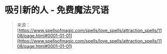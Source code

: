 <!--yml

category: 未分类

date: 2024-06-12 18:33:55

-->

# 吸引新的人 - 免费魔法咒语

> 来源：[https://www.spellsofmagic.com/spells/love_spells/attraction_spells/1108/page.html#0001-01-01](https://www.spellsofmagic.com/spells/love_spells/attraction_spells/1108/page.html#0001-01-01)
